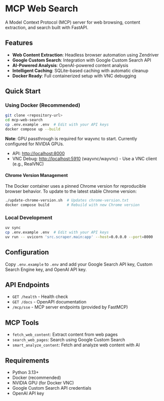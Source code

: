 # MCP Web Search

A Model Context Protocol (MCP) server for web browsing, content extraction, and search built with FastAPI.

## Features

- **Web Content Extraction**: Headless browser automation using Zendriver
- **Google Custom Search**: Integration with Google Custom Search API  
- **AI-Powered Analysis**: OpenAI-powered content analysis
- **Intelligent Caching**: SQLite-based caching with automatic cleanup
- **Docker Ready**: Full containerized setup with VNC debugging

## Quick Start

### Using Docker (Recommended)

```bash
git clone <repository-url>
cd mcp-web-search
cp .env.example .env  # Edit with your API keys
docker compose up --build
```

**Note**: GPU passthrough is required for wayvnc to start. Currently configured for NVIDIA GPUs.

- API: <http://localhost:8000>
- VNC Debug: <http://localhost:5910> (wayvnc/wayvnc) - Use a VNC client (e.g., RealVNC)

#### Chrome Version Management

The Docker container uses a pinned Chrome version for reproducible browser behavior. To update to the latest stable Chrome version:

```bash
./update-chrome-version.sh  # Updates chrome-version.txt
docker compose build        # Rebuild with new Chrome version
```

### Local Development

```bash
uv sync
cp .env.example .env  # Edit with your API keys
uv run -- uvicorn 'src.scraper.main:app' --host=0.0.0.0 --port=8000
```

## Configuration

Copy `.env.example` to `.env` and add your Google Search API key, Custom Search Engine key, and OpenAI API key.

## API Endpoints

- `GET /health` - Health check
- `GET /docs` - OpenAPI documentation
- `/mcp/sse` - MCP server endpoints (provided by FastMCP)

## MCP Tools

- `fetch_web_content`: Extract content from web pages
- `search_web_pages`: Search using Google Custom Search
- `smart_analyze_content`: Fetch and analyze web content with AI

## Requirements

- Python 3.13+
- Docker (recommended)
- NVIDIA GPU (for Docker VNC)
- Google Custom Search API credentials
- OpenAI API key
